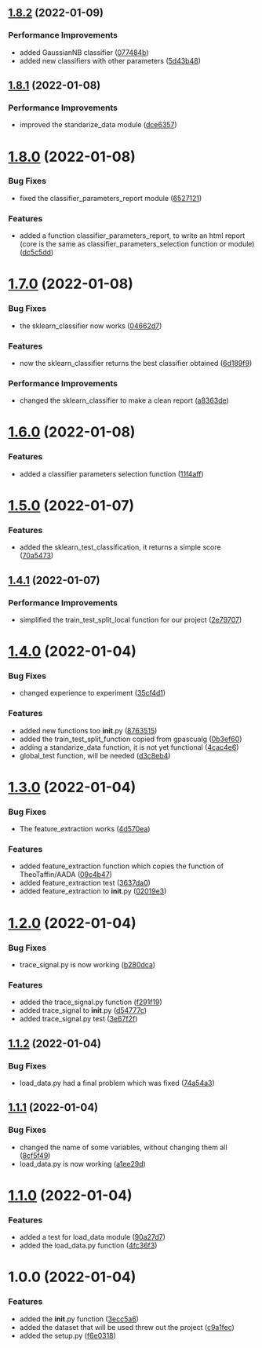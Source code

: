 ## [1.8.2](https://github.com/LazyKeru/UV-AADA-projet-apprentissage-automatique/compare/v1.8.1...v1.8.2) (2022-01-09)


### Performance Improvements

* added GaussianNB classifier ([077484b](https://github.com/LazyKeru/UV-AADA-projet-apprentissage-automatique/commit/077484b2ee5f86ebd4558db613528496bbaf6414))
* added new classifiers with other parameters ([5d43b48](https://github.com/LazyKeru/UV-AADA-projet-apprentissage-automatique/commit/5d43b483dd647a046dec335c18d1f6ce0b2199e9))

## [1.8.1](https://github.com/LazyKeru/UV-AADA-projet-apprentissage-automatique/compare/v1.8.0...v1.8.1) (2022-01-08)


### Performance Improvements

* improved the standarize_data module ([dce6357](https://github.com/LazyKeru/UV-AADA-projet-apprentissage-automatique/commit/dce63579fa3d924d189a4037bf2e371386fa1b1f))

# [1.8.0](https://github.com/LazyKeru/UV-AADA-projet-apprentissage-automatique/compare/v1.7.0...v1.8.0) (2022-01-08)


### Bug Fixes

* fixed the classifier_parameters_report module ([6527121](https://github.com/LazyKeru/UV-AADA-projet-apprentissage-automatique/commit/6527121e27f2958aa3d79d27e225b3f189a7972d))


### Features

* added a function classifier_parameters_report, to write an html report (core is the same as classifier_parameters_selection function or module) ([dc5c5dd](https://github.com/LazyKeru/UV-AADA-projet-apprentissage-automatique/commit/dc5c5dd6fc6c55fea05ab357f7b0ab1d02a50981))

# [1.7.0](https://github.com/LazyKeru/UV-AADA-projet-apprentissage-automatique/compare/v1.6.0...v1.7.0) (2022-01-08)


### Bug Fixes

* the sklearn_classifier now works ([04662d7](https://github.com/LazyKeru/UV-AADA-projet-apprentissage-automatique/commit/04662d720720620cdca300dc0cdda110dfaeb40a))


### Features

* now the sklearn_classifier returns the best classifier obtained ([6d189f9](https://github.com/LazyKeru/UV-AADA-projet-apprentissage-automatique/commit/6d189f90e7ba4285e1eb4f2d93ec2a668926bac7))


### Performance Improvements

* changed the sklearn_classifier to make a clean report ([a8363de](https://github.com/LazyKeru/UV-AADA-projet-apprentissage-automatique/commit/a8363de9e2c34c9a6b2ce129101ea8ad06dfba61))

# [1.6.0](https://github.com/LazyKeru/UV-AADA-projet-apprentissage-automatique/compare/v1.5.0...v1.6.0) (2022-01-08)


### Features

* added a classifier parameters selection function ([11f4aff](https://github.com/LazyKeru/UV-AADA-projet-apprentissage-automatique/commit/11f4aff2bf20f18c1f2867e669702fd2e34f9161))

# [1.5.0](https://github.com/LazyKeru/UV-AADA-projet-apprentissage-automatique/compare/v1.4.1...v1.5.0) (2022-01-07)


### Features

* added the sklearn_test_classification, it returns a simple score ([70a5473](https://github.com/LazyKeru/UV-AADA-projet-apprentissage-automatique/commit/70a5473613fe69bd3a93f76a5f31f2ac76f313fe))

## [1.4.1](https://github.com/LazyKeru/UV-AADA-projet-apprentissage-automatique/compare/v1.4.0...v1.4.1) (2022-01-07)


### Performance Improvements

* simplified the train_test_split_local function for our project ([2e79707](https://github.com/LazyKeru/UV-AADA-projet-apprentissage-automatique/commit/2e79707429cd9c1a21f222c28fbdf77562591ed3))

# [1.4.0](https://github.com/LazyKeru/UV-AADA-projet-apprentissage-automatique/compare/v1.3.0...v1.4.0) (2022-01-04)


### Bug Fixes

* changed experience to experiment ([35cf4d1](https://github.com/LazyKeru/UV-AADA-projet-apprentissage-automatique/commit/35cf4d1acc51dc6a5be4d59751c32295994f5326))


### Features

* added new functions too __init__.py ([8763515](https://github.com/LazyKeru/UV-AADA-projet-apprentissage-automatique/commit/8763515d4373dfd16d07e00012db97fd4ccd2aca))
* added the train_test_split_function copied from gpascualg ([0b3ef60](https://github.com/LazyKeru/UV-AADA-projet-apprentissage-automatique/commit/0b3ef606ddf59eeccdd64dc2be0678237c800353))
* adding a standarize_data function, it is not yet functional ([4cac4e6](https://github.com/LazyKeru/UV-AADA-projet-apprentissage-automatique/commit/4cac4e64bbbe20a84c59a71a7d6d6209dadadfa4))
* global_test function, will be needed ([d3c8eb4](https://github.com/LazyKeru/UV-AADA-projet-apprentissage-automatique/commit/d3c8eb47483138741d250e1529e31750560f71e3))

# [1.3.0](https://github.com/LazyKeru/UV-AADA-projet-apprentissage-automatique/compare/v1.2.0...v1.3.0) (2022-01-04)


### Bug Fixes

* The feature_extraction works ([4d570ea](https://github.com/LazyKeru/UV-AADA-projet-apprentissage-automatique/commit/4d570ea21e4ed666c4645342c043fc75bdf9717e))


### Features

* added feature_extraction function which copies the function of TheoTaffin/AADA ([09c4b47](https://github.com/LazyKeru/UV-AADA-projet-apprentissage-automatique/commit/09c4b47b31c5ecfcb22d609039717054eb02c11f))
* added feature_extraction test ([3637da0](https://github.com/LazyKeru/UV-AADA-projet-apprentissage-automatique/commit/3637da0b8ad4fd3e9f9d95f9e6bf771f8964e726))
* added feature_extraction to __init__.py ([02019e3](https://github.com/LazyKeru/UV-AADA-projet-apprentissage-automatique/commit/02019e39b8ea006cf24f41a11da680765332bf6c))

# [1.2.0](https://github.com/LazyKeru/UV-AADA-projet-apprentissage-automatique/compare/v1.1.2...v1.2.0) (2022-01-04)


### Bug Fixes

* trace_signal.py is now working ([b280dca](https://github.com/LazyKeru/UV-AADA-projet-apprentissage-automatique/commit/b280dca7e6bee62e420b6dd4a06f13311a4731df))


### Features

* added the trace_signal.py function ([f291f19](https://github.com/LazyKeru/UV-AADA-projet-apprentissage-automatique/commit/f291f1913bb64782ee574c440c8f10f51bd36527))
* added trace_signal to __init__.py ([d54777c](https://github.com/LazyKeru/UV-AADA-projet-apprentissage-automatique/commit/d54777c9a59cde87766b8ccd098b24be74c90d9f))
* added trace_signal.py test ([3e67f2f](https://github.com/LazyKeru/UV-AADA-projet-apprentissage-automatique/commit/3e67f2f67d747c70d2fbf960a1e1b4b239d2f6f9))

## [1.1.2](https://github.com/LazyKeru/UV-AADA-projet-apprentissage-automatique/compare/v1.1.1...v1.1.2) (2022-01-04)


### Bug Fixes

* load_data.py had a final problem which was fixed ([74a54a3](https://github.com/LazyKeru/UV-AADA-projet-apprentissage-automatique/commit/74a54a32fa576560305222d7aded10866780ae42))

## [1.1.1](https://github.com/LazyKeru/UV-AADA-projet-apprentissage-automatique/compare/v1.1.0...v1.1.1) (2022-01-04)


### Bug Fixes

* changed the name of some variables, without changing them all ([8cf5f49](https://github.com/LazyKeru/UV-AADA-projet-apprentissage-automatique/commit/8cf5f49fc8df580c2a309d7578983baa23e3c70f))
* load_data.py is now working ([a1ee29d](https://github.com/LazyKeru/UV-AADA-projet-apprentissage-automatique/commit/a1ee29d2bd6a128146d143233a9c81f3ab7a5356))

# [1.1.0](https://github.com/LazyKeru/UV-AADA-projet-apprentissage-automatique/compare/v1.0.0...v1.1.0) (2022-01-04)


### Features

* added a test for load_data module ([90a27d7](https://github.com/LazyKeru/UV-AADA-projet-apprentissage-automatique/commit/90a27d76ab1f82a35159aa64080ca51c820b5706))
* added the load_data.py function ([4fc36f3](https://github.com/LazyKeru/UV-AADA-projet-apprentissage-automatique/commit/4fc36f3cde365c129de405438adaf6b717f2d34a))

# 1.0.0 (2022-01-04)


### Features

* added the __init__.py function ([3ecc5a6](https://github.com/LazyKeru/UV-AADA-projet-apprentissage-automatique/commit/3ecc5a6a76fe3046a72eef95773da16e6adc1874))
* added the dataset that will be used threw out the project ([c9a1fec](https://github.com/LazyKeru/UV-AADA-projet-apprentissage-automatique/commit/c9a1fec148b9a599d3b9344fcdcc69325cff74c1))
* added the setup.py ([f6e0318](https://github.com/LazyKeru/UV-AADA-projet-apprentissage-automatique/commit/f6e03183d9d8fe9025dce613fdcf6030dd9480fb))
